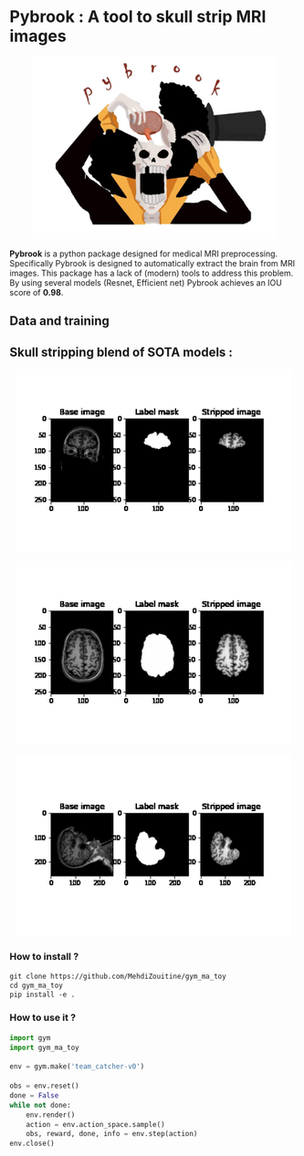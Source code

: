 # Pybrook : A tool to skull strip MRI images
<p align="center">
  <img height="320px" src="https://github.com/MehdiZouitine/pybrook/blob/main/image/pybrook_logo.jpg?raw=true" alt="example0">
</p>


**Pybrook** is a python package designed for medical MRI preprocessing. Specifically Pybrook is designed to automatically extract the brain from MRI images. This package has a lack of (modern) tools to address this problem. By using several models (Resnet, Efficient net) Pybrook achieves an IOU score of **0.98**. 

## Data and training


## Skull stripping blend of SOTA models : 

<p align="center">
  <img height="320px" src="https://github.com/MehdiZouitine/pybrook/blob/main/image/example0.gif?raw=true" alt="example0">
</p>

<p align="center">
  <img height="320px" src="https://github.com/MehdiZouitine/pybrook/blob/main/image/example1.gif?raw=true" alt="example1">
</p>

<p align="center">
  <img height="320px" src="https://github.com/MehdiZouitine/pybrook/blob/main/image/example2.gif?raw=true" alt="example2">
</p>

### How to install ?
```
git clone https://github.com/MehdiZouitine/gym_ma_toy
cd gym_ma_toy
pip install -e .
```


### How to use it ?

```python
import gym
import gym_ma_toy

env = gym.make('team_catcher-v0')

obs = env.reset()
done = False
while not done:
    env.render()
    action = env.action_space.sample()
    obs, reward, done, info = env.step(action)
env.close()
```
